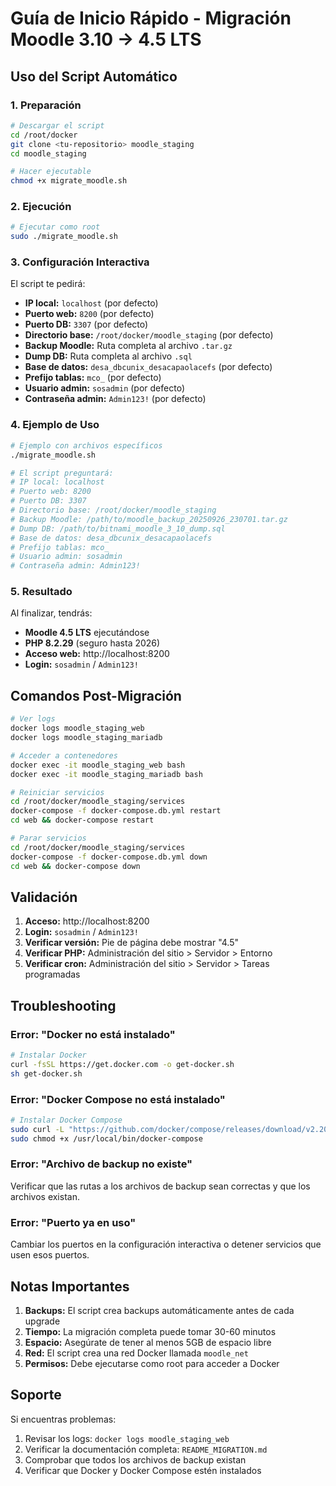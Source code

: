 # Guía de Inicio Rápido - Migración Moodle 3.10 → 4.5 LTS

## Uso del Script Automático

### 1. Preparación

```bash
# Descargar el script
cd /root/docker
git clone <tu-repositorio> moodle_staging
cd moodle_staging

# Hacer ejecutable
chmod +x migrate_moodle.sh
```

### 2. Ejecución

```bash
# Ejecutar como root
sudo ./migrate_moodle.sh
```

### 3. Configuración Interactiva

El script te pedirá:

- **IP local:** `localhost` (por defecto)
- **Puerto web:** `8200` (por defecto)
- **Puerto DB:** `3307` (por defecto)
- **Directorio base:** `/root/docker/moodle_staging` (por defecto)
- **Backup Moodle:** Ruta completa al archivo `.tar.gz`
- **Dump DB:** Ruta completa al archivo `.sql`
- **Base de datos:** `desa_dbcunix_desacapaolacefs` (por defecto)
- **Prefijo tablas:** `mco_` (por defecto)
- **Usuario admin:** `sosadmin` (por defecto)
- **Contraseña admin:** `Admin123!` (por defecto)

### 4. Ejemplo de Uso

```bash
# Ejemplo con archivos específicos
./migrate_moodle.sh

# El script preguntará:
# IP local: localhost
# Puerto web: 8200
# Puerto DB: 3307
# Directorio base: /root/docker/moodle_staging
# Backup Moodle: /path/to/moodle_backup_20250926_230701.tar.gz
# Dump DB: /path/to/bitnami_moodle_3_10_dump.sql
# Base de datos: desa_dbcunix_desacapaolacefs
# Prefijo tablas: mco_
# Usuario admin: sosadmin
# Contraseña admin: Admin123!
```

### 5. Resultado

Al finalizar, tendrás:

- **Moodle 4.5 LTS** ejecutándose
- **PHP 8.2.29** (seguro hasta 2026)
- **Acceso web:** http://localhost:8200
- **Login:** `sosadmin` / `Admin123!`

## Comandos Post-Migración

```bash
# Ver logs
docker logs moodle_staging_web
docker logs moodle_staging_mariadb

# Acceder a contenedores
docker exec -it moodle_staging_web bash
docker exec -it moodle_staging_mariadb bash

# Reiniciar servicios
cd /root/docker/moodle_staging/services
docker-compose -f docker-compose.db.yml restart
cd web && docker-compose restart

# Parar servicios
cd /root/docker/moodle_staging/services
docker-compose -f docker-compose.db.yml down
cd web && docker-compose down
```

## Validación

1. **Acceso:** http://localhost:8200
2. **Login:** `sosadmin` / `Admin123!`
3. **Verificar versión:** Pie de página debe mostrar "4.5"
4. **Verificar PHP:** Administración del sitio > Servidor > Entorno
5. **Verificar cron:** Administración del sitio > Servidor > Tareas programadas

## Troubleshooting

### Error: "Docker no está instalado"
```bash
# Instalar Docker
curl -fsSL https://get.docker.com -o get-docker.sh
sh get-docker.sh
```

### Error: "Docker Compose no está instalado"
```bash
# Instalar Docker Compose
sudo curl -L "https://github.com/docker/compose/releases/download/v2.20.0/docker-compose-$(uname -s)-$(uname -m)" -o /usr/local/bin/docker-compose
sudo chmod +x /usr/local/bin/docker-compose
```

### Error: "Archivo de backup no existe"
Verificar que las rutas a los archivos de backup sean correctas y que los archivos existan.

### Error: "Puerto ya en uso"
Cambiar los puertos en la configuración interactiva o detener servicios que usen esos puertos.

## Notas Importantes

1. **Backups:** El script crea backups automáticamente antes de cada upgrade
2. **Tiempo:** La migración completa puede tomar 30-60 minutos
3. **Espacio:** Asegúrate de tener al menos 5GB de espacio libre
4. **Red:** El script crea una red Docker llamada `moodle_net`
5. **Permisos:** Debe ejecutarse como root para acceder a Docker

## Soporte

Si encuentras problemas:

1. Revisar los logs: `docker logs moodle_staging_web`
2. Verificar la documentación completa: `README_MIGRATION.md`
3. Comprobar que todos los archivos de backup existan
4. Verificar que Docker y Docker Compose estén instalados

